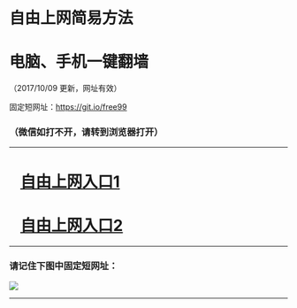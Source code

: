 ﻿# 自由上网简易方法

# 电脑、手机一键翻墙

（2017/10/09 更新，网址有效）

固定短网址：https://git.io/free99

### （微信如打不开，请转到浏览器打开）


***





# &nbsp;&nbsp; <a href="http://ft11664328.fwq-tz-1001.info/fwqtz01.html?t=10090017821 " target="_blank">自由上网入口1</a>
# &nbsp;&nbsp; <a href="http://ft1836321508.fwq-tz-1002.info/fwqtz02.html?t=100900125780 " target="_blank">自由上网入口2</a>
***

### 请记住下图中固定短网址：

<img src="https://s3-us-west-2.amazonaws.com/fwq-1001/yjfq-20170905okok.png" /> 


***

